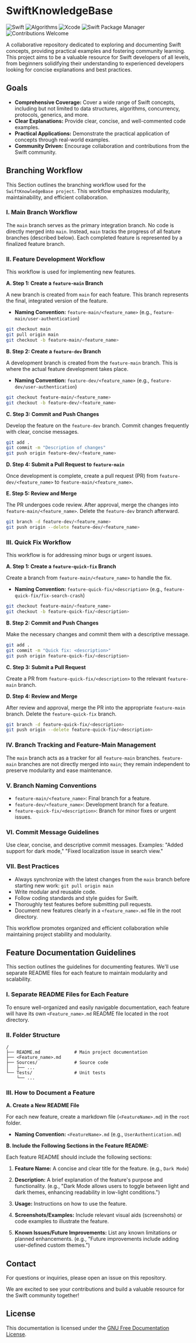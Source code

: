 # SwiftKnowledgeBase

![Swift](https://img.shields.io/badge/Language-Swift-orange)
![Algorithms](https://img.shields.io/badge/Category-Algorithms-blue)
![Xcode](https://img.shields.io/badge/IDE-Xcode-brightgreen)
![Swift Package Manager](https://img.shields.io/badge/Dependency%20Manager-SPM-yellow)
![Contributions Welcome](https://img.shields.io/badge/Contributions-Welcome-ff69b4)



A collaborative repository dedicated to exploring and documenting Swift concepts, providing practical examples and fostering community learning.  This project aims to be a valuable resource for Swift developers of all levels, from beginners solidifying their understanding to experienced developers looking for concise explanations and best practices.

## Goals

* **Comprehensive Coverage:**  Cover a wide range of Swift concepts, including but not limited to data structures, algorithms, concurrency, protocols, generics, and more.
* **Clear Explanations:** Provide clear, concise, and well-commented code examples.
* **Practical Applications:** Demonstrate the practical application of concepts through real-world examples.
* **Community Driven:** Encourage collaboration and contributions from the Swift community.

## Branching Workflow

This Section outlines the branching workflow used for the `SwiftKnowledgeBase project`.  This workflow emphasizes modularity, maintainability, and efficient collaboration.

### I. Main Branch Workflow

The `main` branch serves as the primary integration branch.  No code is directly merged into `main`.  Instead, `main` tracks the progress of all feature branches (described below).  Each completed feature is represented by a finalized feature branch.


### II. Feature Development Workflow

This workflow is used for implementing new features.

**A. Step 1: Create a `feature-main` Branch**

A new branch is created from `main` for each feature. This branch represents the final, integrated version of the feature.

* **Naming Convention:** `feature-main/<feature_name>` (e.g., `feature-main/user-authentication`)

```bash
git checkout main
git pull origin main
git checkout -b feature-main/<feature_name>
```

**B. Step 2: Create a `feature-dev` Branch**

A development branch is created from the `feature-main` branch. This is where the actual feature development takes place.

* **Naming Convention:** `feature-dev/<feature_name>` (e.g., `feature-dev/user-authentication`)

```bash
git checkout feature-main/<feature_name>
git checkout -b feature-dev/<feature_name>
```

**C. Step 3: Commit and Push Changes**

Develop the feature on the `feature-dev` branch.  Commit changes frequently with clear, concise messages.

```bash
git add .
git commit -m "Description of changes"
git push origin feature-dev/<feature_name>
```

**D. Step 4: Submit a Pull Request to `feature-main`**

Once development is complete, create a pull request (PR) from `feature-dev/<feature_name>` to `feature-main/<feature_name>`.

**E. Step 5: Review and Merge**

The PR undergoes code review. After approval, merge the changes into `feature-main/<feature_name>`.  Delete the `feature-dev` branch afterward.

```bash
git branch -d feature-dev/<feature_name>
git push origin --delete feature-dev/<feature_name>
```


### III. Quick Fix Workflow

This workflow is for addressing minor bugs or urgent issues.

**A. Step 1: Create a `feature-quick-fix` Branch**

Create a branch from `feature-main/<feature_name>` to handle the fix.

* **Naming Convention:** `feature-quick-fix/<description>` (e.g., `feature-quick-fix/fix-search-crash`)

```bash
git checkout feature-main/<feature_name>
git checkout -b feature-quick-fix/<description>
```

**B. Step 2: Commit and Push Changes**

Make the necessary changes and commit them with a descriptive message.

```bash
git add .
git commit -m "Quick fix: <description>"
git push origin feature-quick-fix/<description>
```

**C. Step 3: Submit a Pull Request**

Create a PR from `feature-quick-fix/<description>` to the relevant `feature-main` branch.

**D. Step 4: Review and Merge**

After review and approval, merge the PR into the appropriate `feature-main` branch. Delete the `feature-quick-fix` branch.

```bash
git branch -d feature-quick-fix/<description>
git push origin --delete feature-quick-fix/<description>
```


### IV. Branch Tracking and Feature-Main Management

The `main` branch acts as a tracker for all `feature-main` branches.  `feature-main` branches are not directly merged into `main`; they remain independent to preserve modularity and ease maintenance.


### V. Branch Naming Conventions

* `feature-main/<feature_name>`: Final branch for a feature.
* `feature-dev/<feature_name>`: Development branch for a feature.
* `feature-quick-fix/<description>`: Branch for minor fixes or urgent issues.


### VI. Commit Message Guidelines

Use clear, concise, and descriptive commit messages.  Examples: "Added support for dark mode," "Fixed localization issue in search view."


### VII. Best Practices

* Always synchronize with the latest changes from the `main` branch before starting new work: `git pull origin main`
* Write modular and reusable code.
* Follow coding standards and style guides for Swift.
* Thoroughly test features before submitting pull requests.
* Document new features clearly in a `<feature_name>.md` file in the root directory.


This workflow promotes organized and efficient collaboration while maintaining project stability and modularity.

## Feature Documentation Guidelines

This section outlines the guidelines for documenting features. We'll use separate README files for each feature to maintain modularity and scalability.

### I. Separate README Files for Each Feature

To ensure well-organized and easily navigable documentation, each feature will have its own `<Feature_name>.md` README file located in the root directory.


### II. Folder Structure


```
/
├── README.md             # Main project documentation
├── <Feature_name>.md
├── Sources/              # Source code
│   ├── ...
└── Tests/                # Unit tests
    └── ...
```


### III. How to Document a Feature

**A. Create a New README File**

For each new feature, create a markdown file (`<FeatureName>.md`) in the `root` folder.

* **Naming Convention:** `<FeatureName>.md`  (e.g., `UserAuthentication.md`)


**B. Include the Following Sections in the Feature README:**

Each feature README should include the following sections:

1. **Feature Name:** A concise and clear title for the feature.  (e.g., `Dark Mode`)

2. **Description:** A brief explanation of the feature's purpose and functionality. (e.g., "Dark Mode allows users to toggle between light and dark themes, enhancing readability in low-light conditions.")

3. **Usage:** Instructions on how to use the feature.

4. **Screenshots/Examples:** Include relevant visual aids (screenshots) or code examples to illustrate the feature.

5. **Known Issues/Future Improvements:** List any known limitations or planned enhancements. (e.g., "Future improvements include adding user-defined custom themes.")

## Contact

For questions or inquiries, please open an issue on this repository.


We are excited to see your contributions and build a valuable resource for the Swift community together!

## License

This documentation is licensed under the [GNU Free Documentation License](LICENSE).

